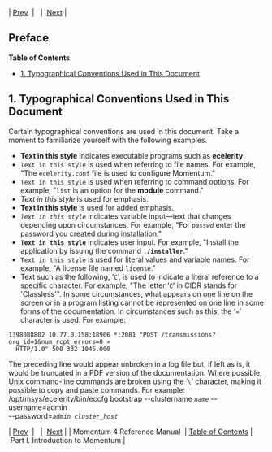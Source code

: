| [Prev](index)  |   |  [Next](p.intro) |
## Preface
**Table of Contents**

* [1\. Typographical Conventions Used in This Document](preface#typographical)

## 1. Typographical Conventions Used in This Document
Certain typographical conventions are used in this document. Take a moment to familiarize yourself with the following examples.
*   **Text in this style**               indicates executable programs such as **ecelerity**.
*   `Text in this style` is used when referring to file names. For example, "The `ecelerity.conf` file is used to configure Momentum."
*   `Text in this style` is used when referring to command options. For example, "`list` is an option for the **module** command."
*   *Text in this style*               is used for emphasis.
*   **Text in this style**               is used for added emphasis.
*   *`Text in this style`*                indicates variable input—text that changes depending upon circumstances. For example, "For *`passwd`* enter the password you created during installation."
*   **`Text in this style`**                indicates user input. For example, "Install the application by issuing the command **`./installer`**."
*   `Text in this style` is used for literal values and variable names. For example, "A license file named `license`."
*   Text such as the following, ‘`C`’, is used to indicate a literal reference to a specific character. For example, "The letter ‘`C`’ in CIDR stands for 'Classless'".
In some circumstances, what appears on one line on the screen or in a program listing cannot be represented on one line in some forms of the documentation. In circumstances such as this, the ‘`»`’ character is used. For example:
```
1398088802 10.77.0.158:18906 *:2081 "POST /transmissions?org_id=1&num_rcpt_errors=0 »
  HTTP/1.0" 500 332 1045.000
```
The preceding line would appear unbroken in a log file but, if left as is, it would be truncated in a PDF version of the documentation.
Where possible, Unix command-line commands are broken using the ‘`\`’ character, making it possible to copy and paste commands. For example:
/opt/msys/ecelerity/bin/eccfg bootstrap --clustername *`name`* --username=admin \
    --password=*`admin cluster_host`*

| [Prev](index)  |   |  [Next](p.intro) |
| Momentum 4 Reference Manual  | [Table of Contents](index) |  Part I. Introduction to Momentum |
